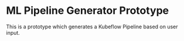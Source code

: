 # ML Pipeline Generator Prototype
This is a prototype which generates a Kubeflow Pipeline based on user input.
